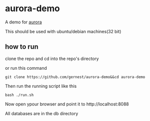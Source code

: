 # aurora-demo
A demo for [aurora](https://github.com/gernest/aurora)

This should be used with ubuntu/debian machines(32 bit)

## how to run

clone the repo and cd into the repo's  directory

or run this command

	git clone https://github.com/gernest/aurora-demo&&cd aurora-demo
Then run the running script like this

	bash ./run.sh

Now open ypour browser  and point it to http://localhost:8088

All databases are in the db directory
